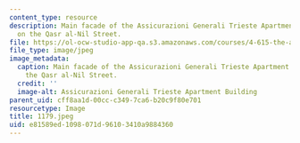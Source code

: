 ```yaml
---
content_type: resource
description: Main facade of the Assicurazioni Generali Trieste Apartment Building
  on the Qasr al-Nil Street.
file: https://ol-ocw-studio-app-qa.s3.amazonaws.com/courses/4-615-the-architecture-of-cairo-spring-2002/e81589ed1098071d96103410a9884360_1179.jpeg
file_type: image/jpeg
image_metadata:
  caption: Main facade of the Assicurazioni Generali Trieste Apartment Building on
    the Qasr al-Nil Street.
  credit: ''
  image-alt: Assicurazioni Generali Trieste Apartment Building
parent_uid: cff8aa1d-00cc-c349-7ca6-b20c9f80e701
resourcetype: Image
title: 1179.jpeg
uid: e81589ed-1098-071d-9610-3410a9884360
---
```

